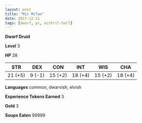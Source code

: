 ```yaml
---
layout: post
title: "Mic McTan"
date: 2017-12-21
tags: [dwarf, pc, mithril-hall]
---
```


**Dwarf Druid**

**Level** 3

**HP** 28

|   STR   |   DEX   |   CON   |   INT   |   WIS   |   CHA   |
|:-----:|:-----:|:-----:|:-----:|:-----:|:-----:|
| 21 (+5) | 9 (-1) | 15 (+2) | 18 (+4) | 15 (+2) | 18 (+4) |

**Languages** common, dwarvish, elvish

**Experience Tokens Earned** 3

**Gold** 3

**Soups Eaten** 99999
